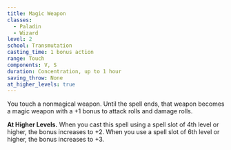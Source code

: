 ```yaml
---
title: Magic Weapon
classes:
  - Paladin
  - Wizard
level: 2
school: Transmutation
casting_time: 1 bonus action
range: Touch
components: V, S
duration: Concentration, up to 1 hour
saving_throw: None
at_higher_levels: true
---
```


You touch a nonmagical weapon. Until the spell ends, that weapon becomes a magic weapon with a +1 bonus to attack rolls and damage rolls.

**At Higher Levels.** When you cast this spell using a spell slot of 4th level or higher, the bonus increases to +2. When you use a spell slot of 6th level or higher, the bonus increases to +3.
